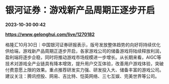 # 银河证券：游戏新产品周期正逐步开启

**2023-10-30 00:42**

**https://www.gelonghui.com/live/1270182**

格隆汇10月30日｜中国银河证券研报表示，版号发放整体趋势的向好将持续优化供给端，游戏新产品周期正逐步开启，各家游戏公司的储备游戏将陆续释放利润，盈利端将逐步企稳，同时将推动游戏市场规模进一步增长。从长期来看，AIGC等技术对游戏全产业链具有降本增效，提升用户交互体验，改善用户游戏体验，突破付费意愿上限的效果。重点推荐研发实力强、研发投入大、储备丰富的游戏公司。建议关注：腾讯控股、网易、吉比特、恺英网络、三七互娱、完美世界等公司。